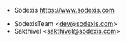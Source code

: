 * Sodexis <https://www.sodexis.com>

- SodexisTeam \<<dev@sodexis.com>\>
- Sakthivel \<<sakthivel@sodexis.com>\>